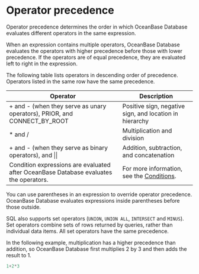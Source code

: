 # Operator precedence

Operator precedence determines the order in which OceanBase Database evaluates different operators in the same expression.

When an expression contains multiple operators, OceanBase Database evaluates the operators with higher precedence before those with lower precedence. If the operators are of equal precedence, they are evaluated left to right in the expression.

The following table lists operators in descending order of precedence. Operators listed in the same row have the same precedence.

| Operator | Description |
|------------------------------------|------------------------------------------------------------------|
| + and - (when they serve as unary operators), PRIOR, and CONNECT_BY_ROOT | Positive sign, negative sign, and location in hierarchy  |
| \* and / | Multiplication and division  |
| + and - (when they serve as binary operators), and \|\| | Addition, subtraction, and concatenation  |
| Condition expressions are evaluated after OceanBase Database evaluates the operators. | For more information, see the [Conditions](../700.condition-of-oracle-mode/100.overview-of-sql-conditions-of-oracle-mode.md).  |

You can use parentheses in an expression to override operator precedence. OceanBase Database evaluates expressions inside parentheses before those outside.

SQL also supports set operators (`UNION`, `UNION ALL`, `INTERSECT` and `MINUS`). Set operators combine sets of rows returned by queries, rather than individual data items. All set operators have the same precedence.

In the following example, multiplication has a higher precedence than addition, so OceanBase Database first multiplies 2 by 3 and then adds the result to 1.

```sql
1+2*3
```
